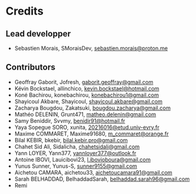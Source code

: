 # Credits

## Lead developper

- Sebastien Morais, SMoraisDev, sebastien.morais@proton.me

## Contributors
- Geoffray Gaborit, Jofresh, gaborit.geoffray@gmail.com
- Kévin Bockstael, allinchico, kevin.bockstael@hotmail.com
- Koné Bachirou, konebachirou, konebachirou1@gmail.com
- Shayicoul Akbare, Shayicoul, shayicoul.akbare@gmail.com
- Zacharya Bougdou, Zakatsuki, bougdou.zacharya@gmail.com
- Mathéo DELENIN, Grunt471, matheo.delenin@gmail.com
- Samy Beniddir, Svvmy, benidir91@hotmail.fr
- Yaya Sopegue SORO, xunita, 20216016@etud.univ-evry.fr
- Maxime COMMARET, Maxime91680, m_commaret@orange.fr
- Bilal KEBIR, bkebir, bilal.kebir.pro@gmail.com
- Chahet Sid Ali, Sidalicha, chahetsidali@gmail.com
- Yann LOYER, Yann377, yannloyer377@outlook.fr
- Antoine IBOVI, Lauicibovi23, l.ibovioboura@gmail.com
- Yunus Sunner, Yunus-S, sunner9155@gmail.com
- Aichetou CAMARA, aichetou33, aichetoucamara91@gmail.com
- Sarah BELHADDAD, BelhaddadSarah, belhaddad.sarah96@gmail.com
- Remi 
